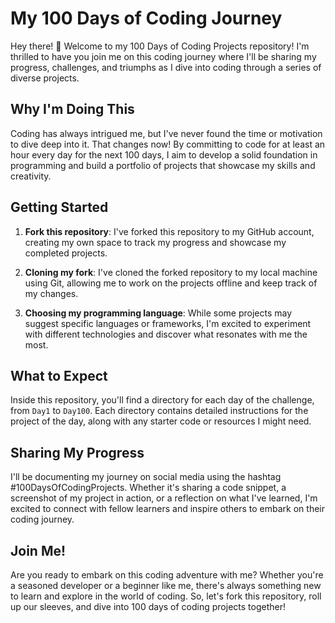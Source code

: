 # My 100 Days of Coding Journey

Hey there! 👋 Welcome to my 100 Days of Coding Projects repository! I'm thrilled to have you join me on this coding journey where I'll be sharing my progress, challenges, and triumphs as I dive into coding through a series of diverse projects.

## Why I'm Doing This

Coding has always intrigued me, but I've never found the time or motivation to dive deep into it. That changes now! By committing to code for at least an hour every day for the next 100 days, I aim to develop a solid foundation in programming and build a portfolio of projects that showcase my skills and creativity.

## Getting Started

1. **Fork this repository**: I've forked this repository to my GitHub account, creating my own space to track my progress and showcase my completed projects.

2. **Cloning my fork**: I've cloned the forked repository to my local machine using Git, allowing me to work on the projects offline and keep track of my changes.

3. **Choosing my programming language**: While some projects may suggest specific languages or frameworks, I'm excited to experiment with different technologies and discover what resonates with me the most.

## What to Expect

Inside this repository, you'll find a directory for each day of the challenge, from `Day1` to `Day100`. Each directory contains detailed instructions for the project of the day, along with any starter code or resources I might need.

## Sharing My Progress

I'll be documenting my journey on social media using the hashtag #100DaysOfCodingProjects. Whether it's sharing a code snippet, a screenshot of my project in action, or a reflection on what I've learned, I'm excited to connect with fellow learners and inspire others to embark on their coding journey.

## Join Me!

Are you ready to embark on this coding adventure with me? Whether you're a seasoned developer or a beginner like me, there's always something new to learn and explore in the world of coding. So, let's fork this repository, roll up our sleeves, and dive into 100 days of coding projects together!